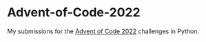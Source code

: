 # Advent-of-Code-2022

My submissions for the [Advent of Code 2022](https://adventofcode.com/2022) challenges in Python.
